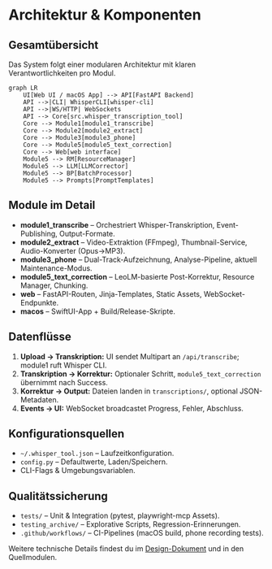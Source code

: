 # Architektur & Komponenten

## Gesamtübersicht
Das System folgt einer modularen Architektur mit klaren Verantwortlichkeiten pro Modul.

```mermaid
graph LR
    UI[Web UI / macOS App] --> API[FastAPI Backend]
    API -->|CLI| WhisperCLI[whisper-cli]
    API -->|WS/HTTP| WebSockets
    API --> Core[src.whisper_transcription_tool]
    Core --> Module1[module1_transcribe]
    Core --> Module2[module2_extract]
    Core --> Module3[module3_phone]
    Core --> Module5[module5_text_correction]
    Core --> Web[web interface]
    Module5 --> RM[ResourceManager]
    Module5 --> LLM[LLMCorrector]
    Module5 --> BP[BatchProcessor]
    Module5 --> Prompts[PromptTemplates]
```

## Module im Detail
- **module1_transcribe** – Orchestriert Whisper-Transkription, Event-Publishing, Output-Formate.
- **module2_extract** – Video-Extraktion (FFmpeg), Thumbnail-Service, Audio-Konverter (Opus→MP3).
- **module3_phone** – Dual-Track-Aufzeichnung, Analyse-Pipeline, aktuell Maintenance-Modus.
- **module5_text_correction** – LeoLM-basierte Post-Korrektur, Resource Manager, Chunking.
- **web** – FastAPI-Routen, Jinja-Templates, Static Assets, WebSocket-Endpunkte.
- **macos** – SwiftUI-App + Build/Release-Skripte.

## Datenflüsse
1. **Upload → Transkription:** UI sendet Multipart an `/api/transcribe`; module1 ruft Whisper CLI.
2. **Transkription → Korrektur:** Optionaler Schritt, `module5_text_correction` übernimmt nach Success.
3. **Korrektur → Output:** Dateien landen in `transcriptions/`, optional JSON-Metadaten.
4. **Events → UI:** WebSocket broadcastet Progress, Fehler, Abschluss.

## Konfigurationsquellen
- `~/.whisper_tool.json` – Laufzeitkonfiguration.
- `config.py` – Defaultwerte, Laden/Speichern.
- CLI-Flags & Umgebungsvariablen.

## Qualitätssicherung
- `tests/` – Unit & Integration (pytest, playwright-mcp Assets).
- `testing_archive/` – Explorative Scripts, Regression-Erinnerungen.
- `.github/workflows/` – CI-Pipelines (macOS build, phone recording tests).

Weitere technische Details findest du im [Design-Dokument](https://github.com/cubetribe/WhisperCC_MacOS_Local/blob/main/.kiro/specs/llm-text-correction/design.md) und in den Quellmodulen.
